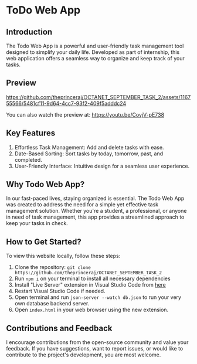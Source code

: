 # ToDo Web App

## Introduction
The Todo Web App is a powerful and user-friendly task management tool designed to simplify your daily life. Developed as part of internship, this web application offers a seamless way to organize and keep track of your tasks.

## Preview
https://github.com/theprinceraj/OCTANET_SEPTEMBER_TASK_2/assets/116755566/5481cf11-9d64-4cc7-93f2-409f5adddc24

You can also watch the preview at: https://youtu.be/CovjV-pE738

## Key Features
1. Effortless Task Management: Add and delete tasks with ease.
2. Date-Based Sorting: Sort tasks by today, tomorrow, past, and completed.
3. User-Friendly Interface: Intuitive design for a seamless user experience.

## Why Todo Web App?
In our fast-paced lives, staying organized is essential. The Todo Web App was created to address the need for a simple yet effective task management solution. Whether you're a student, a professional, or anyone in need of task management, this app provides a streamlined approach to keep your tasks in check.

## How to Get Started?
To view this website locally, follow these steps:
1. Clone the repository: `git clone https://github.com/theprinceraj/OCTANET_SEPTEMBER_TASK_2`
2. Run `npm i` on your terminal to install all necessary dependencies
3. Install "Live Server" extension in Visual Studio Code from [here](https://marketplace.visualstudio.com/items?itemName=ritwickdey.LiveServer)
4. Restart Visual Studio Code if needed.
5. Open terminal and run `json-server --watch db.json` to run your very own database backend server.
6. Open `index.html` in your web browser using the new extension.

## Contributions and Feedback
I encourage contributions from the open-source community and value your feedback. If you have suggestions, want to report issues, or would like to contribute to the project's development, you are most welcome.
